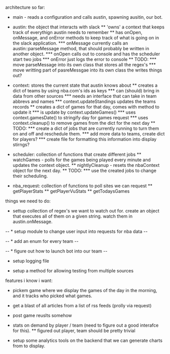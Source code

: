 architecture so far:
* main - reads a configuration and calls austin, spawning ausitin, our bot.

* austin: the object that interacts with slack
  ** 'owns' a context that keeps track of everythign austin needs to remember
  ** has onOpen, onMessage, and onError methods to keep track of what is going
      on in the slack application.
    *** onMessage currently calls an austin::parseMessage method, that should
         probably be written in another object.
    *** onOpen calls out to console and has the scheduler start two jobs
    *** onError just logs the error to console
  ** TODO:
    *** move parseMessage into its own class that stores all the regex's
    *** move writting part of pasreMessgae into its own class the writes things
          out?

* context: stores the current state that austin knows about
  ** creates a dict of teams by using nba.com's ids as keys
    *** can (should) bring in data from other sources
    *** needs an interface that can take in team abbrevs and names
    *** context.updateStandings updates the teams records
  ** creates a dict of games for that day, comes with method to update it
    *** is update by context.updateGames()
    *** uses context.gamesDate() to stringify day for games request
    *** uses context.cleanup() to remove games from the dict for the next day
  ** TODO:
    *** create a dict of jobs that are currently running to turn them on and
          off and reschedule them.
    *** add more data to teams, create dict for players?
    *** create file for formatting this information into display stirngs?

* scheduler: collection of functions that create different jobs
  ** watchGames - polls for the games being played every minute and updates the
      context object.
  ** nightlyCleanup - resets the nbaContext object for the next day.
  ** TODO:
    *** use the created jobs to change their scheduling.

* nba_request: collection of functions to poll sites we can request
  ** getPlayerStats
  ** getPlayerVuStats
  ** getTodaysGames


things we need to do:

* settup collection of regex's we want to watch out for. create an object that
  executes all of them on a given string. watch them in austin.onMessage.

-- * setup module to change user input into requests for nba data --

-- * add an enum for every team --

-- * figure out how to launch bot into our team --

* setup logging file

* setup a method for allowing testing from multiple sources

features i know i want:

* pickem game where we display the games of the day in the morning, and it
  tracks who picked what games.

* get a blast of all articles from a list of rss feeds (prolly via request)

* post game reuslts somehow

* stats on demand by player / team (need to figure out a good interafce for
  this).
  ** figured out player, team should be pretty trivial

* setup some analytics tools on the backend that we can generate charts from to
  display.
